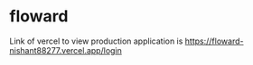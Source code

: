 # floward

Link of vercel to view production application is https://floward-nishant88277.vercel.app/login